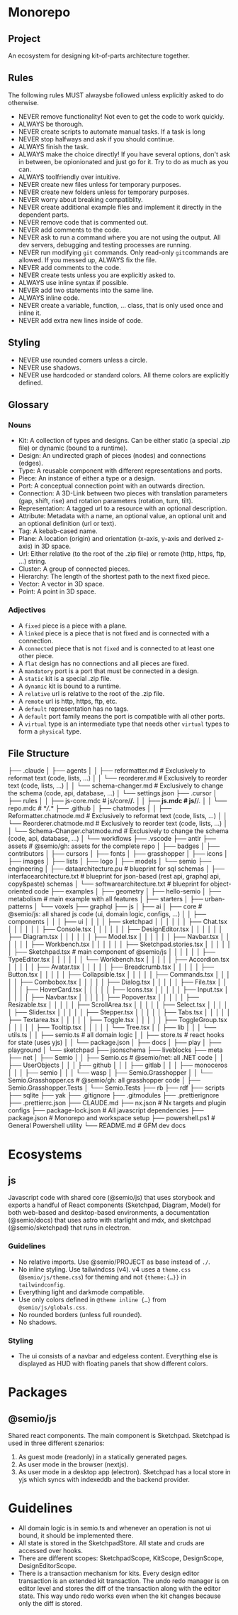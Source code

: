 # Monorepo

## Project

An ecosystem for designing kit-of-parts architecture together.

## Rules

The following rules MUST alwaysbe followed unless explicitly asked to do otherwise.

- NEVER remove functionality! Not even to get the code to work quickly.
- ALWAYS be thorough.
- NEVER create scripts to automate manual tasks. If a task is long
- NEVER stop halfways and ask if you should continue.
- ALWAYS finish the task.
- ALWAYS make the choice directly! If you have several options, don't ask in between, be opionionated and just go for it. Try to do as much as you can.
- ALWAYS toolfriendly over intuitive.
- NEVER create new files unless for temporary purposes.
- NEVER create new folders unless for temporary purposes.
- NEVER worry about breaking compatiblity.
- NEVER create additional example files and implement it directly in the dependent parts.
- NEVER remove code that is commented out.
- NEVER add comments to the code.
- NEVER ask to run a command where you are not using the output. All dev servers, debugging and testing processes are running.
- NEVER run modifying `git` commands. Only read-only `git`commands are allowed. If you messed up, ALWAYS fix the file.
- NEVER add comments to the code.
- NEVER create tests unless you are explicitly asked to.
- ALWAYS use inline syntax if possible.
- NEVER add two statements into the same line.
- ALWAYS inline code.
- NEVER create a variable, function, … class, that is only used once and inline it.
- NEVER add extra new lines inside of code.

## Styling

- NEVER use rounded corners unless a circle.
- NEVER use shadows.
- NEVER use hardcoded or standard colors. All theme colors are explicitly defined.

## Glossary

### Nouns

- Kit: A collection of types and designs. Can be either static (a special .zip file) or dynamic (bound to a runtime).
- Design: An undirected graph of pieces (nodes) and connections (edges).
- Type: A reusable component with different representations and ports.
- Piece: An instance of either a type or a design.
- Port: A conceptual connection point with an outwards direction.
- Connection: A 3D-Link between two pieces with translation parameters (gap, shift, rise) and rotation parameters (rotation, turn, tilt).
- Representation: A tagged url to a resource with an optional description.
- Attribute: Metadata with a name, an optional value, an optional unit and an optional definition (url or text).
- Tag: A kebab-cased name.
- Plane: A location (origin) and orientation (x-axis, y-axis and derived z-axis) in 3D space.
- Url: Either relative (to the root of the .zip file) or remote (http, https, ftp, …) string.
- Cluster: A group of connected pieces.
- Hierarchy: The length of the shortest path to the next fixed piece.
- Vector: A vector in 3D space.
- Point: A point in 3D space.

### Adjectives

- A `fixed` piece is a piece with a plane.
- A `linked` piece is a piece that is not fixed and is connected with a connection.
- A `connected` piece that is not `fixed` and is connected to at least one other piece.
- A `flat` design has no connections and all pieces are fixed.
- A `mandatory` port is a port that must be connected in a design.
- A `static` kit is a special .zip file.
- A `dynamic` kit is bound to a runtime.
- A `relative` url is relative to the root of the .zip file.
- A `remote` url is http, https, ftp, etc.
- A `default` representation has no tags.
- A `default` port family means the port is compatible with all other ports.
- A `virtual` type is an intermediate type that needs other `virtual` types to form a `physical` type.

## File Structure

├── .claude
│ ├── agents
│ │ ├── reformatter.md # Exclusively to reformat text (code, lists, …)
│ │ └── reorderer.md # Exclusively to reorder text (code, lists, …)
│ │ └── schema-changer.md # Exclusively to change the schema (code, api, database, …)
│ └── settings.json
├── .cursor
│ ├── rules
│ │ ├── js-core.mdc # js/core/**/_._
│ │ ├── js.mdc # js/**/_._
│ │ └── repo.mdc # \*_/_.\*
├── .github
│ ├── chatmodes
│ │ ├── Reformatter.chatmode.md # Exclusively to reformat text (code, lists, …)
│ │ └── Reorderer.chatmode.md # Exclusively to reorder text (code, lists, …)
│ │ └── Schema-Changer.chatmode.md # Exclusively to change the schema (code, api, database, …)
│ └── workflows
├── .vscode
├── antlr
├── assets # @semio/gh: assets for the complete repo
│ ├── badges
│ ├── contributors
│ ├── cursors
│ ├── fonts
│ ├── grasshopper
│ ├── icons
│ ├── images
│ ├── lists
│ ├── logo
│ ├── models
│ └── semio
├── engineering
│ ├── dataarchitecture.pu # blueprint for sql schemas
│ ├── interfacearchitecture.txt # blueprint for json-based (rest api, graphql api, copy&paste) schemas
│ └── softwarearchitecture.txt # blueprint for object-oriented code
├── examples
│ ├── geometry
│ ├── hello-semio
│ ├── metabolism # main example with all features
│ ├── starters
│ ├── urban-patterns
│ └── voxels
├── graphql
├── js
│ ├── ai
│ ├── core # @semio/js: all shared js code (ui, domain logic, configs, …)
│ │ ├── components
│ │ │ ├── ui
│ │ │ │ ├── sketchpad
│ │ │ │ │ │ ├── Chat.tsx
│ │ │ │ │ │ ├── Console.tsx
│ │ │ │ │ │ ├── DesignEditor.tsx
│ │ │ │ │ │ ├── Diagram.tsx
│ │ │ │ │ │ ├── Model.tsx
│ │ │ │ │ │ ├── Navbar.tsx
│ │ │ │ │ │ ├── Workbench.tsx
│ │ │ │ │ │ ├── Sketchpad.stories.tsx
│ │ │ │ │ │ ├── Sketchpad.tsx # main component of @semio/js
│ │ │ │ │ │ ├── TypeEditor.tsx
│ │ │ │ │ │ └── Workbench.tsx
│ │ │ │ │ ├── Accordion.tsx
│ │ │ │ │ ├── Avatar.tsx
│ │ │ │ │ ├── Breadcrumb.tsx
│ │ │ │ │ ├── Button.tsx
│ │ │ │ │ ├── Collapsible.tsx
│ │ │ │ │ ├── Commands.tsx
│ │ │ │ │ ├── Combobox.tsx
│ │ │ │ │ ├── Dialog.tsx
│ │ │ │ │ ├── File.tsx
│ │ │ │ │ ├── HoverCard.tsx
│ │ │ │ │ ├── Icons.tsx
│ │ │ │ │ ├── Input.tsx
│ │ │ │ │ ├── Navbar.tsx
│ │ │ │ │ ├── Popover.tsx
│ │ │ │ │ ├── Resizable.tsx
│ │ │ │ │ ├── ScrollArea.tsx
│ │ │ │ │ ├── Select.tsx
│ │ │ │ │ ├── Slider.tsx
│ │ │ │ │ ├── Stepper.tsx
│ │ │ │ │ ├── Tabs.tsx
│ │ │ │ │ ├── Textarea.tsx
│ │ │ │ │ ├── Toggle.tsx
│ │ │ │ │ ├── ToggleGroup.tsx
│ │ │ │ │ ├── Tooltip.tsx
│ │ │ │ │ └── Tree.tsx
│ │ ├── lib
│ │ │ └── utils.ts
│ │ ├── semio.ts # all domain logic
│ │ ├── store.ts # react hooks for state (uses yjs)
│ │ └── package.json
│ ├── docs
│ ├── play
│ ├── playground
│ └── sketchpad
├── jsonschema
├── liveblocks
├── meta
├── net
│ ├── Semio
│ │ ├── Semio.cs # @semio/net: all .NET code
│ │ ├── UserObjects
│ │ │ ├── github
│ │ │ ├── gitlab
│ │ │ ├── monoceros
│ │ │ ├── semio
│ │ │ └── wasp
│ ├── Semio.Grasshopper
│ │ └── Semio.Grasshopper.cs # @semio/gh: all grasshopper code
│ ├── Semio.Grasshopper.Tests
│ └── Semio.Tests
├── rb
├── rdf
├── scripts
├── sqlite
├── yak
├── .gitignore
├── .gitmodules
├── .prettierignore
├── .prettierrc.json
├── CLAUDE.md
├── nx.json # Nx targets and plugin configs
├── package-lock.json # All javascript dependencies
├── package.json # Monorepo and workspace setup
├── powershell.ps1 # General Powershell utility
└── README.md # GFM dev docs

# Ecosystems

## js

Javascript code with shared core (@semio/js) that uses storybook and exports a handful of React components (Sketchpad, Diagram, Model) for both web-based and desktop-based environments, a documentation (@semio/docs) that uses astro with starlight and mdx, and sketchpad (@semio/sketchpad) that runs in electron.

### Guidelines

- No relative imports. Use @semio/PROJECT as base instead of `./`.
- No inline styling. Use tailwindcss (v4). v4 uses a `theme.css` (`@semio/js/theme.css`) for theming and not `{theme:{…}}` in `tailwindconfig`.
- Everything light and darkmode compatible.
- Use only colors defined in `@theme inline {…}` from `@semio/js/globals.css`.
- No rounded borders (unless full rounded).
- No shadows.

### Styling

- The ui consists of a navbar and edgeless content. Everything else is displayed as HUD with floating panels that show different colors.

# Packages

## @semio/js

Shared react components. The main component is Sketchpad. Sketchpad is used in three different szenarios:

1. As guest mode (readonly) in a statically generated pages.
2. As user mode in the browser (nextjs).
3. As user mode in a desktop app (electron).
   Sketchpad has a local store in yjs which syncs with indexeddb and the backend provider.

# Guidelines

- All domain logic is in semio.ts and whenever an operation is not ui bound, it should be implemented there.
- All state is stored in the SketchpadStore. All state and cruds are accessed over hooks.
- There are different scopes: SketchpadScope, KitScope, DesignScope, DesignEditorScope.
- There is a transaction mechanism for kits. Every design editor transaction is an extended kit transaction. The undo redo manager is on editor level and stores the diff of the transaction along with the editor state. This way undo redo works even when the kit changes because only the diff is stored.
